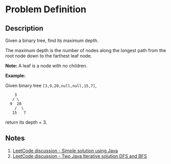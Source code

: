 # Problem Definition

## Description

Given a binary tree, find its maximum depth.

The maximum depth is the number of nodes along the longest path from the root node down to the farthest leaf node.

**Note:** A leaf is a node with no children.

**Example:**

Given binary tree `[3,9,20,null,null,15,7]`,

```plaintext
    3
   / \
  9  20
    /  \
   15   7
```

return its depth = 3.

## Notes

1. [LeetCode discussion - Simple solution using Java](https://leetcode.com/explore/interview/card/top-interview-questions-easy/94/trees/555/discuss/34216/Simple-solution-using-Java)
1. [LeetCode discussion - Two Java Iterative solution DFS and BFS](https://leetcode.com/explore/interview/card/top-interview-questions-easy/94/trees/555/discuss/34195/Two-Java-Iterative-solution-DFS-and-BFS)